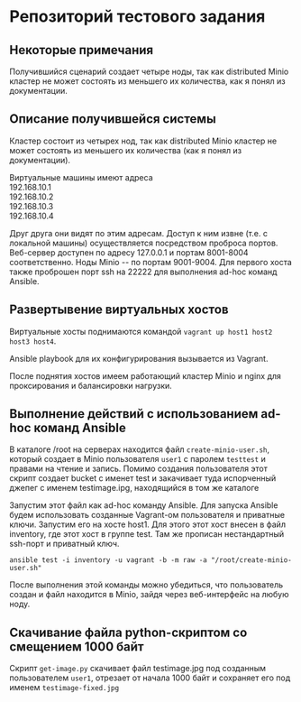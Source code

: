# Репозиторий тестового задания

## Некоторые примечания
Получившийся сценарий создает четыре ноды, так как distributed Minio кластер не может состоять из меньшего их количества, как я понял из документации.

## Описание получившейся системы
Кластер состоит из четырех нод, так как distributed Minio кластер не может состоять из меньшего их количества (как я понял из документации).

Виртуальные машины имеют адреса  
192.168.10.1  
192.168.10.2  
192.168.10.3  
192.168.10.4

Друг друга они видят по этим адресам. Доступ к ним извне (т.е. с локальной машины) осуществляется посредством проброса портов. Веб-сервер доступен по адресу 127.0.0.1 и портам 8001-8004 соответственно. Ноды Minio -- по портам 9001-9004. Для первого хоста также проброшен порт ssh на 22222 для выполнения ad-hoc команд Ansible.

## Развертывение виртуальных хостов
Виртуальные хосты поднимаются командой `vagrant up host1 host2 host3 host4`.

Ansible playbook для их конфигурирования вызывается из Vagrant.

После поднятия хостов имеем работающий кластер Minio и nginx для проксирования и балансировки нагрузки.

## Выполнение действий с использованием ad-hoc команд Ansible
В каталоге /root на серверах находится файл `create-minio-user.sh`, который создает в Minio пользователя `user1` с паролем `testtest` и правами на чтение и запись. Помимо создания пользователя этот скрипт создает bucket с именет test и закачивает туда испорченный джепег с именем testimage.ipg, находящийся в том же каталоге

Запустим этот файл как ad-hoc команду Ansible. Для запуска Ansible будем использовать созданные Vagrant-ом пользователя и приватные ключи. Запустим его на хосте host1. Для этого этот хост внесен в файл inventory, где этот хост в группе test. Там же прописан нестандартный ssh-порт и приватный ключ.

`ansible test -i inventory -u vagrant -b -m raw -a "/root/create-minio-user.sh"`

После выполнения этой команды можно убедиться, что пользователь создан и файл находится в Minio, зайдя через веб-интерфейс на любую ноду.

## Скачивание файла python-скриптом со смещением 1000 байт
Скрипт `get-image.py` скачивает файл testimage.jpg под созданным пользователем `user1`, отрезает от начала 1000 байт и сохраняет его под именем `testimage-fixed.jpg`
